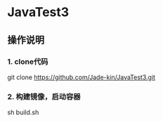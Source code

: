 # JavaTest3

## 操作说明

### 1. clone代码
 git clone https://github.com/Jade-kin/JavaTest3.git
 
### 2. 构建镜像，启动容器
 sh build.sh
